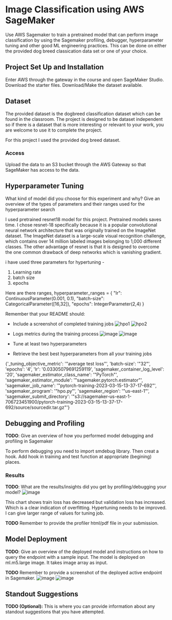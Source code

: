# Image Classification using AWS SageMaker

Use AWS Sagemaker to train a pretrained model that can perform image classification by using the Sagemaker profiling, debugger, hyperparameter tuning and other good ML engineering practices. This can be done on either the provided dog breed classication data set or one of your choice.

## Project Set Up and Installation
Enter AWS through the gateway in the course and open SageMaker Studio. 
Download the starter files.
Download/Make the dataset available. 

## Dataset
The provided dataset is the dogbreed classification dataset which can be found in the classroom.
The project is designed to be dataset independent so if there is a dataset that is more interesting or relevant to your work, you are welcome to use it to complete the project.

For this project I used the provided dog breed dataset.
### Access
Upload the data to an S3 bucket through the AWS Gateway so that SageMaker has access to the data. 

## Hyperparameter Tuning
What kind of model did you choose for this experiment and why? Give an overview of the types of parameters and their ranges used for the hyperparameter search

I used pretrained resnet18 model for this project. Pretrained models saves time. I chose resnet-18 specifically because it is a popular convolutional neural network architecture that was originally trained on the ImageNet dataset. The ImageNet dataset is a large-scale visual recognition challenge, which contains over 14 million labeled images belonging to 1,000 different classes. 
The other advantage of resnet is that it is designed to overcome the one common drawback of deep networks which is vanishing gradient.

i have used three parameters for hypertuning -
1. Learning rate
2. batch size
3. epochs

Here are there ranges, hyperparameter_ranges = {
                                   "lr": ContinuousParameter(0.001, 0.1),
                                   "batch-size": CategoricalParameter([16,32]),
                                   "epochs": IntegerParameter(2,4)
                                   }

Remember that your README should:
- Include a screenshot of completed training jobs
![hpo1](https://user-images.githubusercontent.com/83595196/225536788-3b6d075e-afb3-48d1-9b6f-e426e06af68b.JPG)
![hpo2](https://user-images.githubusercontent.com/83595196/225536828-d21ba310-bc2c-4b1f-b338-8b2d2dae0fae.JPG)

- Logs metrics during the training process
![image](https://user-images.githubusercontent.com/83595196/225538095-daf3556a-1fa3-4834-8f70-b7b3ae1301fe.png)
![image](https://user-images.githubusercontent.com/83595196/225538413-1993f97a-022a-487d-b7bf-7cb4fa6f4eb0.png)

- Tune at least two hyperparameters
- Retrieve the best best hyperparameters from all your training jobs

{'_tuning_objective_metric': '"average test loss"',
 'batch-size': '"32"',
 'epochs': '4',
 'lr': '0.03305079691259119',
 'sagemaker_container_log_level': '20',
 'sagemaker_estimator_class_name': '"PyTorch"',
 'sagemaker_estimator_module': '"sagemaker.pytorch.estimator"',
 'sagemaker_job_name': '"pytorch-training-2023-03-15-13-37-17-692"',
 'sagemaker_program': '"hpo.py"',
 'sagemaker_region': '"us-east-1"',
 'sagemaker_submit_directory': '"s3://sagemaker-us-east-1-706723451900/pytorch-training-2023-03-15-13-37-17-692/source/sourcedir.tar.gz"'}
 
 
## Debugging and Profiling
**TODO**: Give an overview of how you performed model debugging and profiling in Sagemaker

To perform debugging you need to import smdebug library. Then creat a hook. Add hook in training and test function at appropriate (begining) places.

### Results
**TODO**: What are the results/insights did you get by profiling/debugging your model?
![image](https://user-images.githubusercontent.com/83595196/225605176-1ff32e5c-7494-4b93-a85a-0f28455ec839.png)

This chart shows train loss has decreased but validation loss has increased. Which is a clear indication of overfitting.
Hypertuning needs to be improved. I can give larger range of values for tuning job.

**TODO** Remember to provide the profiler html/pdf file in your submission.


## Model Deployment
**TODO**: Give an overview of the deployed model and instructions on how to query the endpoint with a sample input.
The model is deployed on ml.m5.large image. It takes image array as input.

**TODO** Remember to provide a screenshot of the deployed active endpoint in Sagemaker.
![image](https://user-images.githubusercontent.com/83595196/225718249-d737d748-9a35-4374-a7ba-eac8203fc3ba.png)
![image](https://user-images.githubusercontent.com/83595196/225719059-a2eab951-bcf1-4843-bdb7-f5be1844e65c.png)

## Standout Suggestions
**TODO (Optional):** This is where you can provide information about any standout suggestions that you have attempted.

